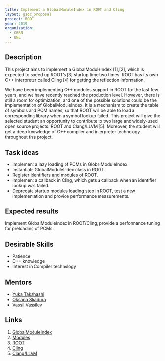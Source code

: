 ```yaml
---
title: Implement a GlobalModuleIndex in ROOT and Cling
layout: gsoc_proposal
project: ROOT
year: 2019
organization:
  - CERN
  - UNL
---
```


## Description
This project aims to implement a GlobalModuleIndex [1],[2], which is expected to speed up ROOT’s [3] startup time two times. ROOT has its own C++ interpreter called Cling [4] for getting the reflection information.

We have been implementing C++ modules support in ROOT for the last few years, and we have recently reached the production level. However, there is still a room for optimization, and one of the possible solutions could be the implementation of GlobalModuleIndex. It is a mechanism to create the table of symbols and PCM names, so that ROOT will be able to load a corresponding library when a symbol lookup failed. This project will give the selected student an opportunity to contribute to two large and widely-used open source projects: ROOT and Clang/LLVM [5]. Moreover, the student will get a deep knowledge of C++ compiler and interpreter technology throughout this project.

## Task ideas
  * Implement a lazy loading of PCMs in GlobalModuleIndex.
  * Instantiate GlobalModuleIndex class in ROOT.
  * Register identifiers and modules of ROOT.
  * Implement a callback in Cling, which gets a callback when an identifier lookup was failed.
  * Deprecate startup modules loading step in ROOT, test a new implementation and provide performance measurements.

## Expected results
Implement GlobalModuleIndex in ROOT/Cling, provide a performance tuning for preloading of PCMs.

## Desirable Skills
  * Patience
  * C++ knowledge
  * Interest in Compiler technology

## Mentors
  * [Yuka Takahashi](mailto:yukatkh@gmail.com)
  * [Oksana Shadura](mailto:oksana.shadura@cern.ch)
  * [Vassil Vassilev](mailto:vvasilev@cern.ch)

## Links
  1. [GlobalModuleIndex](https://clang.llvm.org/doxygen/classclang_1_1GlobalModuleIndex.html)
  2. [Modules](https://clang.llvm.org/docs/Modules.html)
  3. [ROOT](https://github.com/root-project/root)
  4. [Cling](https://github.com/root-project/cling)
  5. [Clang/LLVM](https://clang.llvm.org/)

